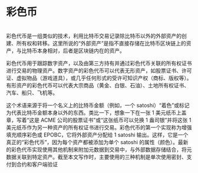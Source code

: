 # 彩色币

\
彩色代币是一组类似的技术，利用比特币交易记录除比特币以外的外部资产的创建、所有权和转移。这里所说的“外部资产”是指不直接存储在比特币区块链上的资产，与比特币本身相对，后者是区块链内在的资产。

彩色代币用于跟踪数字资产，以及由第三方持有并通过彩色代币关联的所有权证书进行交易的物理资产。数字资产的彩色代币可以代表无形资产，如股票证书、许可证、虚拟物品（游戏道具），或几乎任何形式的受许可知识产权（商标、版权等）。有形资产的彩色代币可以代表大宗商品（黄金、白银、石油）、土地所有权证书、汽车、船只、飞机等。

这个术语来源于将一个名义上的比特币金额（例如，一个 satoshi）“着色”或标记为代表比特币金额本身以外的东西。类比一下，想象一下在一张 1 美元纸币上盖章，写着“这是 ACME 公司的股票证书”或“这张纸币可以兑换 1 盎司银”并将这张 1 美元纸币作为另一种资产的所有权证书进行交易。彩色代币的第一个实现称为增强填充顺序彩色或 EPOBC，它将外部资产分配给 1 satoshi 输出。这样，它是一个真正的“彩色代币”，因为每个资产都被添加为单个 satoshi 的属性（颜色）。最新的彩色代币实现使用其他机制来附加元数据到交易中，与外部数据存储结合，将元数据关联到特定资产。截至本文写作时，主要使用的三种机制是单次使用密封、支付到合约和客户端验证
